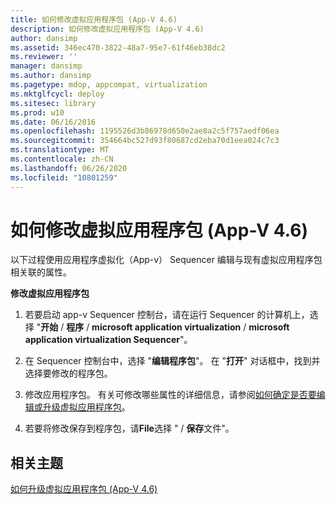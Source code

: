 ```yaml
---
title: 如何修改虚拟应用程序包 (App-V 4.6)
description: 如何修改虚拟应用程序包 (App-V 4.6)
author: dansimp
ms.assetid: 346ec470-3822-48a7-95e7-61f46eb38dc2
ms.reviewer: ''
manager: dansimp
ms.author: dansimp
ms.pagetype: mdop, appcompat, virtualization
ms.mktglfcycl: deploy
ms.sitesec: library
ms.prod: w10
ms.date: 06/16/2016
ms.openlocfilehash: 1195526d3b86978d650e2ae8a2c5f757aedf06ea
ms.sourcegitcommit: 354664bc527d93f80687cd2eba70d1eea024c7c3
ms.translationtype: MT
ms.contentlocale: zh-CN
ms.lasthandoff: 06/26/2020
ms.locfileid: "10801259"
---
```

# 如何修改虚拟应用程序包 (App-V 4.6)


以下过程使用应用程序虚拟化（App-v） Sequencer 编辑与现有虚拟应用程序包相关联的属性。

**修改虚拟应用程序包**

1.  若要启动 app-v Sequencer 控制台，请在运行 Sequencer 的计算机上，选择 "**开始**  /  **程序**  /  **microsoft application virtualization**  /  **microsoft application virtualization Sequencer**"。

2.  在 Sequencer 控制台中，选择 "**编辑程序包**"。 在 "**打开**" 对话框中，找到并选择要修改的程序包。

3.  修改应用程序包。 有关可修改哪些属性的详细信息，请参阅[如何确定是否要编辑或升级虚拟应用程序包](how-to-determine-whether-to-edit-or-upgrade-a-virtual-application-package.md)。

4.  若要将修改保存到程序包，请**File**选择 "  /  **保存**文件"。

## 相关主题


[如何升级虚拟应用程序包 (App-V 4.6)](how-to-upgrade-a-virtual-application-package--app-v-46-.md)

 

 





